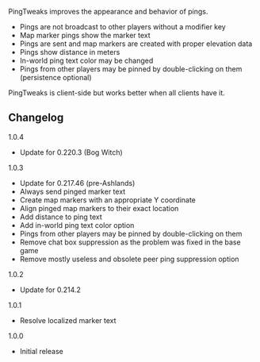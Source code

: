 PingTweaks improves the appearance and behavior of pings.

- Pings are not broadcast to other players without a modifier key
- Map marker pings show the marker text
- Pings are sent and map markers are created with proper elevation data
- Pings show distance in meters
- In-world ping text color may be changed
- Pings from other players may be pinned by double-clicking on them (persistence optional)

PingTweaks is client-side but works better when all clients have it.

## Changelog

1.0.4

- Update for 0.220.3 (Bog Witch)

1.0.3

- Update for 0.217.46 (pre-Ashlands)
- Always send pinged marker text
- Create map markers with an appropriate Y coordinate
- Align pinged map markers to their exact location
- Add distance to ping text
- Add in-world ping text color option
- Pings from other players may be pinned by double-clicking on them
- Remove chat box suppression as the problem was fixed in the base game
- Remove mostly useless and obsolete peer ping suppression option

1.0.2

- Update for 0.214.2

1.0.1

- Resolve localized marker text

1.0.0

- Initial release
